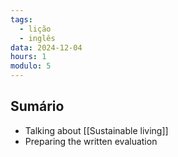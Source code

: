 ```yaml
---
tags:
  - lição
  - inglês
data: 2024-12-04
hours: 1
modulo: 5
---
```


## Sumário
- Talking about [[Sustainable living]]
- Preparing the written evaluation